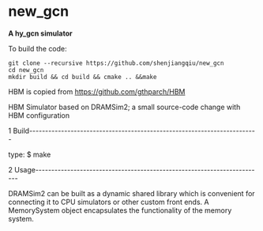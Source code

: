# new_gcn

**A hy_gcn simulator**

To build the code:
```shell
git clone --recursive https://github.com/shenjiangqiu/new_gcn
cd new_gcn
mkdir build && cd build && cmake .. &&make
```



HBM is copied from https://github.com/gthparch/HBM

HBM Simulator based on DRAMSim2; a small source-code change with HBM configuration

1 Build------------------------------------------------------------------------

type:
$ make

2 Usage------------------------------------------------------------------------

DRAMSim2 can be built as a dynamic shared library which is convenient for
connecting it to CPU simulators or other custom front ends. A MemorySystem
object encapsulates the functionality of the memory system. 


